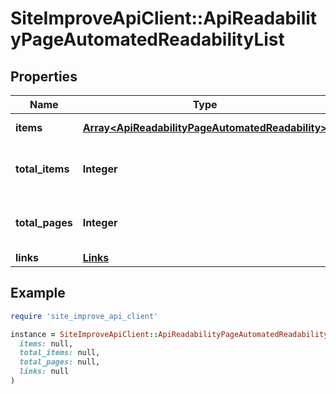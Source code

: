 # SiteImproveApiClient::ApiReadabilityPageAutomatedReadabilityList

## Properties

| Name | Type | Description | Notes |
| ---- | ---- | ----------- | ----- |
| **items** | [**Array&lt;ApiReadabilityPageAutomatedReadability&gt;**](ApiReadabilityPageAutomatedReadability.md) | Set of items. |  |
| **total_items** | **Integer** | Total number of items in result set. |  |
| **total_pages** | **Integer** | Total number of pages in result set. |  |
| **links** | [**Links**](Links.md) |  | [optional] |

## Example

```ruby
require 'site_improve_api_client'

instance = SiteImproveApiClient::ApiReadabilityPageAutomatedReadabilityList.new(
  items: null,
  total_items: null,
  total_pages: null,
  links: null
)
```

